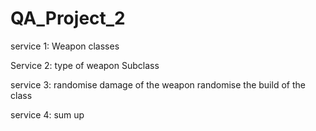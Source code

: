 # QA_Project_2


service 1: Weapon 
classes


Service 2: type of weapon
Subclass


service 3: randomise damage of the weapon
randomise the build of the class


service 4:
sum up 

